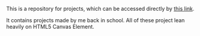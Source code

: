 This is a repository for projects, which can be accessed directly by [this link](https://alexeyrogatin.github.io/).

It contains projects made by me back in school. All of these project lean heavily on HTML5 Canvas Element. 
